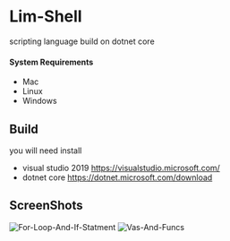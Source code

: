 # Lim-Shell
scripting language build on dotnet core

#### System Requirements

+ Mac
+ Linux
+ Windows

## Build
you will need install
+ visual studio 2019 https://visualstudio.microsoft.com/
+ dotnet core https://dotnet.microsoft.com/download

## ScreenShots

<img src="https://i.ibb.co/nP91b5M/For-Loop-And-If-Statment.png" alt="For-Loop-And-If-Statment" border="0">

<img src="https://i.ibb.co/MPHWNVR/Vas-And-Funcs.png" alt="Vas-And-Funcs" border="0">
